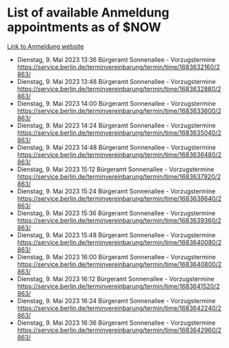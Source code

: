 # List of available Anmeldung appointments as of $NOW
[Link to Anmeldung website](https://service.berlin.de/terminvereinbarung/termin/tag.php?termin=1&anliegen[]=120686&dienstleisterlist=122210,122217,327316,122219,327312,122227,327314,122231,327346,122243,327348,122254,122252,329742,122260,329745,122262,329748,122271,327278,122273,327274,122277,327276,330436,122280,327294,122282,327290,122284,327292,122291,327270,122285,327266,122286,327264,122296,327268,150230,329760,122297,327286,122294,327284,122312,329763,122314,329775,122304,327330,122311,327334,122309,327332,317869,122281,327352,122279,329772,122283,122276,327324,122274,327326,122267,329766,122246,327318,122251,327320,122257,327322,122208,327298,122226,327300&herkunft=http%3A%2F%2Fservice.berlin.de%2Fdienstleistung%2F120686%2F)
- Dienstag, 9. Mai 2023 13:36 Bürgeramt Sonnenallee - Vorzugstermine https://service.berlin.de/terminvereinbarung/termin/time/1683632160/2863/
- Dienstag, 9. Mai 2023 13:48 Bürgeramt Sonnenallee - Vorzugstermine https://service.berlin.de/terminvereinbarung/termin/time/1683632880/2863/
- Dienstag, 9. Mai 2023 14:00 Bürgeramt Sonnenallee - Vorzugstermine https://service.berlin.de/terminvereinbarung/termin/time/1683633600/2863/
- Dienstag, 9. Mai 2023 14:24 Bürgeramt Sonnenallee - Vorzugstermine https://service.berlin.de/terminvereinbarung/termin/time/1683635040/2863/
- Dienstag, 9. Mai 2023 14:48 Bürgeramt Sonnenallee - Vorzugstermine https://service.berlin.de/terminvereinbarung/termin/time/1683636480/2863/
- Dienstag, 9. Mai 2023 15:12 Bürgeramt Sonnenallee - Vorzugstermine https://service.berlin.de/terminvereinbarung/termin/time/1683637920/2863/
- Dienstag, 9. Mai 2023 15:24 Bürgeramt Sonnenallee - Vorzugstermine https://service.berlin.de/terminvereinbarung/termin/time/1683638640/2863/
- Dienstag, 9. Mai 2023 15:36 Bürgeramt Sonnenallee - Vorzugstermine https://service.berlin.de/terminvereinbarung/termin/time/1683639360/2863/
- Dienstag, 9. Mai 2023 15:48 Bürgeramt Sonnenallee - Vorzugstermine https://service.berlin.de/terminvereinbarung/termin/time/1683640080/2863/
- Dienstag, 9. Mai 2023 16:00 Bürgeramt Sonnenallee - Vorzugstermine https://service.berlin.de/terminvereinbarung/termin/time/1683640800/2863/
- Dienstag, 9. Mai 2023 16:12 Bürgeramt Sonnenallee - Vorzugstermine https://service.berlin.de/terminvereinbarung/termin/time/1683641520/2863/
- Dienstag, 9. Mai 2023 16:24 Bürgeramt Sonnenallee - Vorzugstermine https://service.berlin.de/terminvereinbarung/termin/time/1683642240/2863/
- Dienstag, 9. Mai 2023 16:36 Bürgeramt Sonnenallee - Vorzugstermine https://service.berlin.de/terminvereinbarung/termin/time/1683642960/2863/
